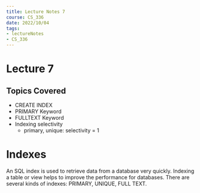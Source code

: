 ```yaml
---
title: Lecture Notes 7
course: CS_336
date: 2022/10/04
tags: 
- lectureNotes
- CS_336
---
```


# Lecture 7
## Topics Covered
- CREATE INDEX
- PRIMARY Keyword
- FULLTEXT Keyword
- Indexing selectivity
	- primary, unique: selectivity = 1

# Indexes
An SQL index is used to retrieve data from a database very quickly. Indexing a table or view helps to improve the performance for databases. There are several kinds of indexes: PRIMARY, UNIQUE, FULL TEXT.